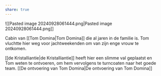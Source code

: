 ```yaml
---
share: true
---
```

![[Pasted image 20240928061444.png|Pasted image 20240928061444.png]]

Cabin van [[Tom Domina|Tom Domina]] die al jaren in de familie is. Tom vluchtte hier weg voor jachtweekenden om van zijn enge vrouw te ontkomen. 

[[de Kristalliantie|de Kristalliantie]] heeft hier een slimme val geplaatst en Tom weten te ontvoeren, om hem vervolgens te turncoaten naar het goede team. [[De ontvoering van Tom Domina|De ontvoering van Tom Domina]]